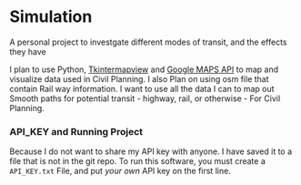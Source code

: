 # Simulation
A personal project to investgate different modes of transit, and the effects they have

I plan to use Python, <a href="https://github.com/TomSchimansky/TkinterMapView">Tkintermapview</a> and <a href="https://console.cloud.google.com/google/maps-apis/">Google MAPS API</a> to map and visualize data used in Civil Planning. I also Plan on using osm file that contain Rail way information. I want to use all the data I can to map out Smooth paths for potential transit - highway, rail, or otherwise - For Civil Planning.


### API_KEY and Running Project
Because I do not want to share my API key with anyone. I have saved it to a file that is not in the git repo. To run this software, you must create a `API_KEY.txt` File, and put *your own* API key on the first line.